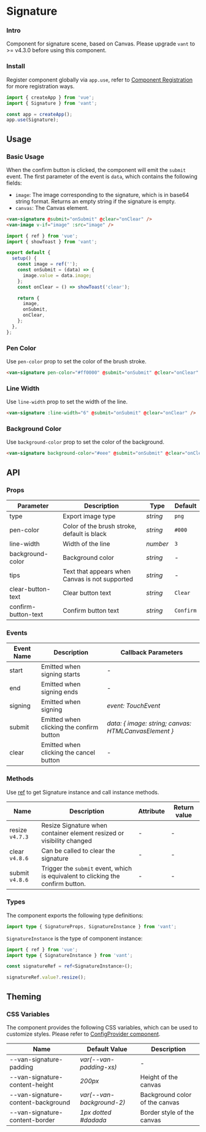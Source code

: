 # Signature

### Intro

Component for signature scene, based on Canvas. Please upgrade `vant` to >= v4.3.0 before using this component.

### Install

Register component globally via `app.use`, refer to [Component Registration](#/en-US/advanced-usage#zu-jian-zhu-ce) for more registration ways.

```js
import { createApp } from 'vue';
import { Signature } from 'vant';

const app = createApp();
app.use(Signature);
```

## Usage

### Basic Usage

When the confirm button is clicked, the component will emit the `submit` event. The first parameter of the event is `data`, which contains the following fields:

- `image`: The image corresponding to the signature, which is in base64 string format. Returns an empty string if the signature is empty.
- `canvas`: The Canvas element.

```html
<van-signature @submit="onSubmit" @clear="onClear" />
<van-image v-if="image" :src="image" />
```

```js
import { ref } from 'vue';
import { showToast } from 'vant';

export default {
  setup() {
    const image = ref('');
    const onSubmit = (data) => {
      image.value = data.image;
    };
    const onClear = () => showToast('clear');

    return {
      image,
      onSubmit,
      onClear,
    };
  },
};
```

### Pen Color

Use `pen-color` prop to set the color of the brush stroke.

```html
<van-signature pen-color="#ff0000" @submit="onSubmit" @clear="onClear" />
```

### Line Width

Use `line-width` prop to set the width of the line.

```html
<van-signature :line-width="6" @submit="onSubmit" @clear="onClear" />
```

### Background Color

Use `background-color` prop to set the color of the background.

```html
<van-signature background-color="#eee" @submit="onSubmit" @clear="onClear" />
```

## API

### Props

| Parameter | Description | Type | Default |
| --- | --- | --- | --- |
| type | Export image type | _string_ | `png` |
| pen-color | Color of the brush stroke, default is black | _string_ | `#000` |
| line-width | Width of the line | _number_ | `3` |
| background-color | Background color | _string_ | - |
| tips | Text that appears when Canvas is not supported | _string_ | - |
| clear-button-text | Clear button text | _string_ | `Clear` |
| confirm-button-text | Confirm button text | _string_ | `Confirm` |

### Events

| Event Name | Description | Callback Parameters |
| --- | --- | --- |
| start | Emitted when signing starts | - |
| end | Emitted when signing ends | - |
| signing | Emitted when signing | _event: TouchEvent_ |
| submit | Emitted when clicking the confirm button | _data: { image: string; canvas: HTMLCanvasElement }_ |
| clear | Emitted when clicking the cancel button | - |

### Methods

Use [ref](https://vuejs.org/guide/essentials/template-refs.html) to get Signature instance and call instance methods.

| Name | Description | Attribute | Return value |
| --- | --- | --- | --- |
| resize `v4.7.3` | Resize Signature when container element resized or visibility changed | - | - |
| clear `v4.8.6` | Can be called to clear the signature | - | - |
| submit `v4.8.6` | Trigger the `submit` event, which is equivalent to clicking the confirm button. | - | - |

### Types

The component exports the following type definitions:

```ts
import type { SignatureProps, SignatureInstance } from 'vant';
```

`SignatureInstance` is the type of component instance:

```ts
import { ref } from 'vue';
import type { SignatureInstance } from 'vant';

const signatureRef = ref<SignatureInstance>();

signatureRef.value?.resize();
```

## Theming

### CSS Variables

The component provides the following CSS variables, which can be used to customize styles. Please refer to [ConfigProvider component](#/en-US/config-provider).

| Name | Default Value | Description |
| --- | --- | --- |
| --van-signature-padding | _var(--van-padding-xs)_ | - |
| --van-signature-content-height | _200px_ | Height of the canvas |
| --van-signature-content-background | _var(--van-background-2)_ | Background color of the canvas |
| --van-signature-content-border | _1px dotted #dadada_ | Border style of the canvas |

